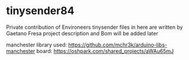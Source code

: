 # tinysender84
Private contribution of Environeers tinysender
files in here are written by Gaetano Fresa
project description and Bom will be added later

manchester library used: https://github.com/mchr3k/arduino-libs-manchester board: https://oshpark.com/shared_projects/aWAu65mJ
